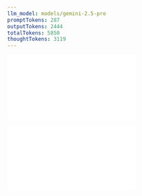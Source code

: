 ```yaml
---
llm_model: models/gemini-2.5-pro
promptTokens: 287
outputTokens: 2444
totalTokens: 5850
thoughtTokens: 3119
---
```


![@](steps/_.a3b16899.md)

![@](steps/response.dfe06024.md)